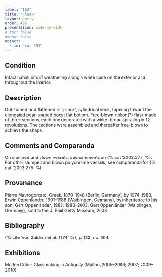 ```yaml
---
label: "153"
title: "Flask"
layout: entry
order: 466
presentation: side-by-side
# toc: false
#menu: false 
object:
  - id: "cat-153"
---
```


## Condition

Intact; small bits of weathering along a white cane on the exterior and throughout the interior.

## Description

Out-turned and flattened rim; short, cylindrical neck, tapering toward the elongated pear-shaped body; flat bottom. Free-blown ribbon(?) flask made of three sections, each one decorated with a white thread spiraling in 12 revolutions. The sections were assembled and thereafter free-blown to achieve the shape.

## Comments and Comparanda

On slumped and blown vessels, see comments on {% cat '2003.277' %}. For other slumped and blown polychrome vessels, see comparanda for {% cat '2003.275' %}.

## Provenance

Pierre Mavrogordato, Greek, 1870–1948 (Berlin, Germany); by 1974–1988, Erwin Oppenländer, 1901–1988 (Waiblingen, Germany), by inheritance to his son, Gert Oppenländer, 1988; 1988–2003, Gert Oppenländer (Waiblingen, Germany), sold to the J. Paul Getty Museum, 2003

## Bibliography

{% cite 'von Saldern et al. 1974' %}, p. 132, no. 364.

## Exhibitions

Molten Color: Glassmaking in Antiquity (Malibu, 2005–2006; 2007; 2009–2010)
